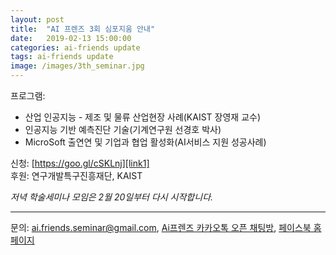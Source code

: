 ```yaml
---
layout: post
title:  "AI 프렌즈 3회 심포지움 안내"
date:   2019-02-13 15:00:00
categories: ai-friends update
tags: ai-friends update
image: /images/3th_seminar.jpg
---
```




프로그램:  
- 산업 인공지능 - 제조 및 물류 산업현장 사례(KAIST 장영재 교수)  
- 인공지능 기반 예측진단 기술(기계연구원 선경호 박사)  
- MicroSoft 출연연 및 기업과 협업 활성화(AI서비스 지원 성공사례)  

신청: [https://goo.gl/cSKLnj][link1]  
후원: 연구개발특구진흥재단, KAIST  


*저녁 학술세미나 모임은 2월 20일부터 다시 시작합니다.*  
  
***
문의: ai.friends.seminar@gmail.com,
[Ai프렌즈 카카오톡 오픈 채팅방][kakao_ai],
[페이스북 홈페이지][facebook_ai]

[kakao_ai]:     https://open.kakao.com/o/ggewxi2
[facebook_ai]:  https://www.facebook.com/groups/aifriend/
[link1]:        https://goo.gl/cSKLnj
